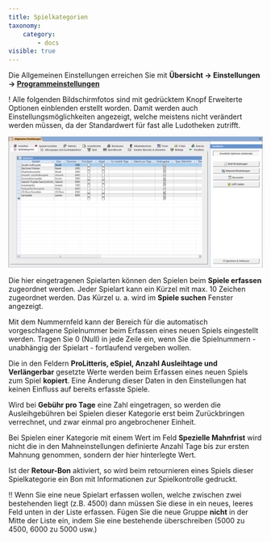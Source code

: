 ```yaml
---
title: Spielkategorien
taxonomy:
    category:
        - docs
visible: true
---
```


Die Allgemeinen Einstellungen erreichen Sie mit **Übersicht → Einstellungen → [Programmeinstellungen](/einstellungen/allgemeine-einstellungen)**

! Alle folgenden Bildschirmfotos sind mit gedrücktem Knopf Erweiterte Optionen einblenden erstellt worden. Damit werden auch Einstellungsmöglichkeiten angezeigt, welche meistens nicht verändert werden müssen, da der Standardwert für fast alle Ludotheken zutrifft.

![spielkategorien](../../../images/spielkategorien.png)

Die hier eingetragenen Spielarten können den Spielen beim **Spiele erfassen** zugeordnet werden. Jeder Spielart kann ein Kürzel mit max. 10 Zeichen zugeordnet werden. Das Kürzel u. a. wird im **Spiele suchen** Fenster angezeigt.

Mit dem Nummernfeld kann der Bereich für die automatisch vorgeschlagene Spielnummer beim Erfassen eines neuen Spiels eingestellt werden. Tragen Sie 0 (Null) in jede Zeile ein, wenn Sie die Spielnummern - unabhängig der Spielart - fortlaufend vergeben wollen.

Die in den Feldern **ProLitteris, eSpiel, Anzahl Ausleihtage und Verlängerbar** gesetzte Werte werden beim Erfassen eines neuen Spiels zum Spiel **kopiert**. Eine Änderung dieser Daten in den Einstellungen hat keinen Einfluss auf bereits erfasste Spiele.

Wird bei **Gebühr pro Tage** eine Zahl eingetragen, so werden die Ausleihgebühren bei Spielen dieser Kategorie erst beim Zurückbringen verrechnet, und zwar einmal pro angebrochener Einheit.

Bei Spielen einer Kategorie mit einem Wert im Feld **Spezielle Mahnfrist** wird nicht die in den Mahneinstellungen definierte Anzahl Tage bis zur ersten Mahnung genommen, sondern der hier hinterlegte Wert.

Ist der **Retour-Bon** aktiviert, so wird beim retournieren eines Spiels dieser Spielkategorie ein Bon mit Informationen zur Spielkontrolle gedruckt.


!! Wenn Sie eine neue Spielart erfassen wollen, welche zwischen zwei bestehenden liegt (z.B. 4500) dann müssen Sie diese in ein neues, leeres Feld unten in der Liste erfassen. Fügen Sie die neue Gruppe **nicht** in der Mitte der Liste ein, indem Sie eine bestehende überschreiben (5000 zu 4500, 6000 zu 5000 usw.)
